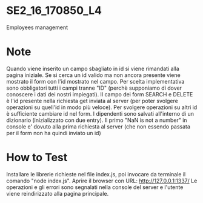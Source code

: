 # SE2_16_170850_L4
Employees management

# Note
Quando viene inserito un campo sbagliato in id si viene rimandati alla pagina iniziale.
Se si cerca un id valido ma non ancora presente viene mostrato il form con l'id mostrato nel campo.
Per scelta implementativa sono obbligatori tutti i campi tranne "ID" (perchè supponiamo di dover conoscere i dati dei nostri impiegati).
Il campo dei form SEARCH e DELETE è l'id presente nella richiesta get inviata al server (per poter svolgere operazioni su quell'id in modo più veloce). Per svolgere operazioni su altri id è sufficiente cambiare id nel form.
I dipendenti sono salvati all'interno di un dizionario (inizializzato con due entry).
Il primo "NaN is not a number" in console e' dovuto alla prima richiesta al server (che non essendo passata per il form non ha quindi inviato un id)

# How to Test
Installare le librerie richieste nel file index.js, poi invocare da terminale il comando "node index.js".
Aprire il browser con URL: http://127.0.0.1:1337/
Le operazioni e gli errori sono segnalati nella console del server e l'utente viene reindirizzato alla pagina principale.
